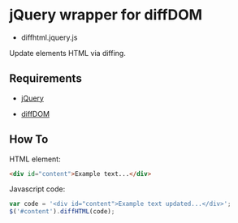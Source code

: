 # jQuery wrapper for diffDOM

- diffhtml.jquery.js

Update elements HTML via diffing.


## Requirements

- [jQuery](https://jquery.com)

- [diffDOM](https://github.com/fiduswriter/diffDOM)

## How To

HTML element:

```html
<div id="content">Example text...</div>
```

Javascript code:

```javascript
var code = '<div id="content">Example text updated...</div>';
$('#content').diffHTML(code);
```
